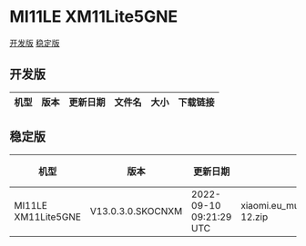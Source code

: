 # MI11LE XM11Lite5GNE
[开发版](#开发版)  [稳定版](#稳定版)
## 开发版
| 机型 | 版本 | 更新日期 | 文件名 | 大小 | 下载链接 |
| ---- | ---- | ---- | ---- | ---- | ---- |
## 稳定版
| 机型 | 版本 | 更新日期 | 文件名 | 大小 | 下载链接 |
| ---- | ---- | ---- | ---- | ---- | ---- |
| MI11LE XM11Lite5GNE | V13.0.3.0.SKOCNXM | 2022-09-10 09:21:29 UTC | xiaomi.eu_multi_MI11LE_XM11Lite5GNE_V13.0.3.0.SKOCNXM_v13-12.zip | 3.8 GB | [SourceForge](https://sourceforge.net/projects/xiaomi-eu-multilang-miui-roms/files/xiaomi.eu/MIUI-STABLE-RELEASES/MIUIv13/xiaomi.eu_multi_MI11LE_XM11Lite5GNE_V13.0.3.0.SKOCNXM_v13-12.zip/download) |
